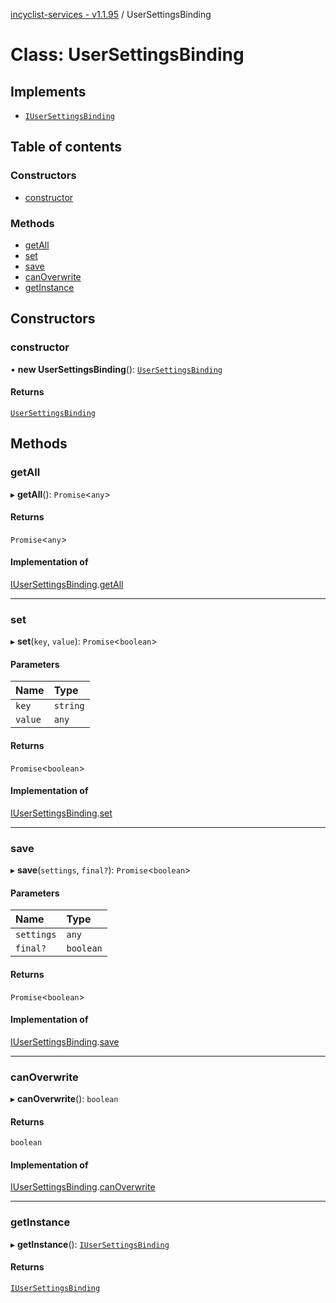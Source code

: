 [incyclist-services - v1.1.95](../README.md) / UserSettingsBinding

# Class: UserSettingsBinding

## Implements

- [`IUserSettingsBinding`](../interfaces/IUserSettingsBinding.md)

## Table of contents

### Constructors

- [constructor](UserSettingsBinding.md#constructor)

### Methods

- [getAll](UserSettingsBinding.md#getall)
- [set](UserSettingsBinding.md#set)
- [save](UserSettingsBinding.md#save)
- [canOverwrite](UserSettingsBinding.md#canoverwrite)
- [getInstance](UserSettingsBinding.md#getinstance)

## Constructors

### constructor

• **new UserSettingsBinding**(): [`UserSettingsBinding`](UserSettingsBinding.md)

#### Returns

[`UserSettingsBinding`](UserSettingsBinding.md)

## Methods

### getAll

▸ **getAll**(): `Promise`\<`any`\>

#### Returns

`Promise`\<`any`\>

#### Implementation of

[IUserSettingsBinding](../interfaces/IUserSettingsBinding.md).[getAll](../interfaces/IUserSettingsBinding.md#getall)

___

### set

▸ **set**(`key`, `value`): `Promise`\<`boolean`\>

#### Parameters

| Name | Type |
| :------ | :------ |
| `key` | `string` |
| `value` | `any` |

#### Returns

`Promise`\<`boolean`\>

#### Implementation of

[IUserSettingsBinding](../interfaces/IUserSettingsBinding.md).[set](../interfaces/IUserSettingsBinding.md#set)

___

### save

▸ **save**(`settings`, `final?`): `Promise`\<`boolean`\>

#### Parameters

| Name | Type |
| :------ | :------ |
| `settings` | `any` |
| `final?` | `boolean` |

#### Returns

`Promise`\<`boolean`\>

#### Implementation of

[IUserSettingsBinding](../interfaces/IUserSettingsBinding.md).[save](../interfaces/IUserSettingsBinding.md#save)

___

### canOverwrite

▸ **canOverwrite**(): `boolean`

#### Returns

`boolean`

#### Implementation of

[IUserSettingsBinding](../interfaces/IUserSettingsBinding.md).[canOverwrite](../interfaces/IUserSettingsBinding.md#canoverwrite)

___

### getInstance

▸ **getInstance**(): [`IUserSettingsBinding`](../interfaces/IUserSettingsBinding.md)

#### Returns

[`IUserSettingsBinding`](../interfaces/IUserSettingsBinding.md)
